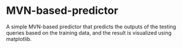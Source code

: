 # MVN-based-predictor
A simple MVN-based predictor that predicts the outputs of the testing queries based on the training data, and the result is visualized using matplotlib.
